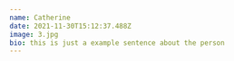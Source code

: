 ```yaml
---
name: Catherine
date: 2021-11-30T15:12:37.488Z
image: 3.jpg
bio: this is just a example sentence about the person
---
```

